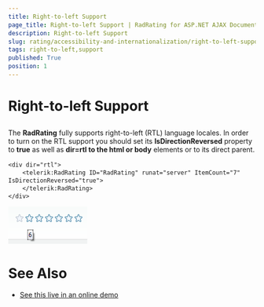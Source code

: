 ```yaml
---
title: Right-to-left Support
page_title: Right-to-left Support | RadRating for ASP.NET AJAX Documentation
description: Right-to-left Support
slug: rating/accessibility-and-internationalization/right-to-left-support
tags: right-to-left,support
published: True
position: 1
---
```


# Right-to-left Support



## 

The **RadRating** fully supports right-to-left (RTL) language locales. In order to turn on the RTL support you should set its **IsDirectionReversed** property to **true** as well as **dir=rtl to the html or body** elements or to its direct parent.

````ASP.NET
<div dir="rtl">
	<telerik:RadRating ID="RadRating" runat="server" ItemCount="7" IsDirectionReversed="true">
	</telerik:RadRating>
</div>
````

![radrating-rtl-screenshot](images/radrating-rtl-screenshot.png)

# See Also

 * [See this live in an online demo](http://demos.telerik.com/aspnet-ajax/rating/examples/righttoleft/defaultcs.aspx)
